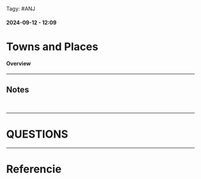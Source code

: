  Tagy: #ANJ 
#### 2024-09-12 - 12:09

# Towns and Places

#### Overview

****

## Notes

<br>

****

# QUESTIONS

****

# Referencie